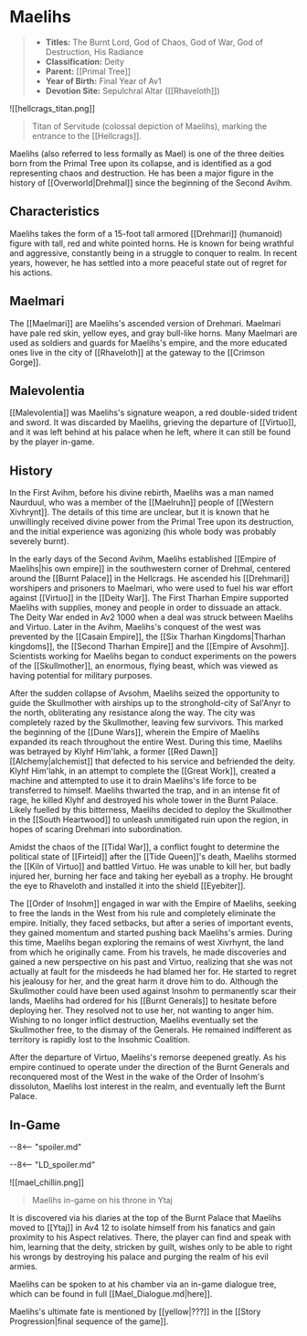 # Maelihs

> - **Titles:** The Burnt Lord, God of Chaos, God of War, God of Destruction, His Radiance
> - **Classification:** Deity
> - **Parent:** [[Primal Tree]]
> - **Year of Birth:** Final Year of Av1
> - **Devotion Site:** Sepulchral Altar ([[Rhaveloth]])

![[hellcrags_titan.png]]
> Titan of Servitude (colossal depiction of Maelihs), marking the entrance to the [[Hellcrags]].

Maelihs (also referred to less formally as Mael) is one of the three deities born from the Primal Tree upon its collapse, and is identified as a god representing chaos and destruction. He has been a major figure in the history of [[Overworld|Drehmal]] since the beginning of the Second Avihm.

## Characteristics

Maelihs takes the form of a 15-foot tall armored [[Drehmari]] (humanoid) figure with tall, red and white pointed horns. He is known for being wrathful and aggressive, constantly being in a struggle to conquer to realm. In recent years, however, he has settled into a more peaceful state out of regret for his actions.

## Maelmari

The [[Maelmari]] are Maelihs's ascended version of Drehmari. Maelmari have pale red skin, yellow eyes, and gray bull-like horns. Many Maelmari are used as soldiers and guards for Maelihs's empire, and the more educated ones live in the city of [[Rhaveloth]] at the gateway to the [[Crimson Gorge]].

## Malevolentia

[[Malevolentia]] was Maelihs's signature weapon, a red double-sided trident and sword. It was discarded by Maelihs, grieving the departure of [[Virtuo]], and it was left behind at his palace when he left, where it can still be found by the player in-game.


## History 

In the First Avihm, before his divine rebirth, Maelihs was a man named Naurduul, who was a member of the [[Maelruhn]] people of [[Western Xivhrynt]]. The details of this time are unclear, but it is known that he unwillingly received divine power from the Primal Tree upon its destruction, and the initial experience was agonizing (his whole body was probably severely burnt). 

In the early days of the Second Avihm, Maelihs established [[Empire of Maelihs|his own empire]] in the southwestern corner of Drehmal, centered around the [[Burnt Palace]] in the Hellcrags. He ascended his [[Drehmari]] worshipers and prisoners to Maelmari, who were used to fuel his war effort against [[Virtuo]] in the [[Deity War]]. The First Tharhan Empire supported Maelihs with supplies, money and people in order to dissuade an attack. The Deity War ended in Av2 1000 when a deal was struck between Maelihs and Virtuo. Later in the Avihm, Maelihs's conquest of the west was prevented by the [[Casain Empire]], the [[Six Tharhan Kingdoms|Tharhan kingdoms]], the [[Second Tharhan Empire]] and the [[Empire of Avsohm]]. Scientists working for Maelihs began to conduct experiments on the powers of the [[Skullmother]], an enormous, flying beast, which was viewed as having potential for military purposes.

After the sudden collapse of Avsohm, Maelihs seized the opportunity to guide the Skullmother with airships up to the stronghold-city of Sal'Anyr to the north, obliterating any resistance along the way. The city was completely razed by the Skullmother, leaving few survivors. This marked the beginning of the [[Dune Wars]], wherein the Empire of Maelihs expanded its reach throughout the entire West. During this time, Maelihs was betrayed by Klyhf Him'lahk, a former [[Red Dawn]] [[Alchemy|alchemist]] that defected to his service and befriended the deity. Klyhf Him'lahk, in an attempt to complete the [[Great Work]], created a machine and attempted to use it to drain Maelihs's life force to be transferred to himself. Maelihs thwarted the trap, and in an intense fit of rage, he killed Klyhf and destroyed his whole tower in the Burnt Palace. Likely fuelled by this bitterness, Maelihs decided to deploy the Skullmother in the [[South Heartwood]] to unleash unmitigated ruin upon the region, in hopes of scaring Drehmari into subordination.

Amidst the chaos of the [[Tidal War]], a conflict fought to determine the political state of [[Firteid]] after the [[Tide Queen]]'s death, Maelihs stormed the [[Kiln of Virtuo]] and battled Virtuo. He was unable to kill her, but badly injured her, burning her face and taking her eyeball as a trophy. He brought the eye to Rhaveloth and installed it into the shield [[Eyebiter]]. 

The [[Order of Insohm]] engaged in war with the Empire of Maelihs, seeking to free the lands in the West from his rule and completely eliminate the empire. Initially, they faced setbacks, but after a series of important events, they gained momentum and started pushing back Maelihs's armies. During this time, Maelihs began exploring the remains of west Xivrhynt, the land from which he originally came. From his travels, he made discoveries and gained a new perspective on his past and Virtuo, realizing that she was not actually at fault for the misdeeds he had blamed her for. He started to regret his jealousy for her, and the great harm it drove him to do. Although the Skullmother could have been used against Insohm to permanently scar their lands, Maelihs had ordered for his [[Burnt Generals]] to hesitate before deploying her. They resolved not to use her, not wanting to anger him. Wishing to no longer inflict destruction, Maelihs eventually set the Skullmother free, to the dismay of the Generals. He remained indifferent as territory is rapidly lost to the Insohmic Coalition. 

After the departure of Virtuo, Maelihs's remorse deepened greatly. As his empire continued to operate under the direction of the Burnt Generals and reconquered most of the West in the wake of the Order of Insohm's dissoluton, Maelihs lost interest in the realm, and eventually left the Burnt Palace. 

## In-Game 

--8<-- "spoiler.md"

--8<-- "LD_spoiler.md"

![[mael_chillin.png]]
> Maelihs in-game on his throne in Ytaj

It is discovered via his diaries at the top of the Burnt Palace that Maelihs moved to [[Ytaj]] in Av4 12 to isolate himself from his fanatics and gain proximity to his Aspect relatives. There, the player can find and speak with him, learning that the deity, stricken by guilt, wishes only to be able to right his wrongs by destroying his palace and purging the realm of his evil armies.

Maelihs can be spoken to at his chamber via an in-game dialogue tree, which can be found in full [[Mael_Dialogue.md|here]].

Maelihs's ultimate fate is mentioned by [[yellow|???]] in the [[Story Progression|final sequence of the game]].







